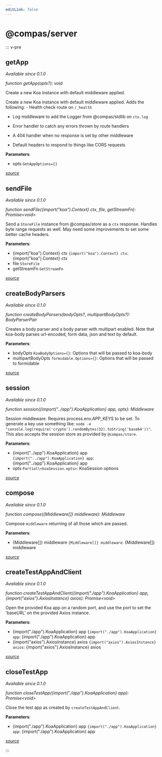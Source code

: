 ```yaml
---
editLink: false
---
```


# @compas\/server

::: v-pre

## getApp

_Available since 0.1.0_

_function getApp(opts?): void_

Create a new Koa instance with default middleware applied.

Create a new Koa instance with default middleware applied. Adds the following: -
Health check route on `/_health`

- Log middleware to add the Logger from @compas/stdlib on `ctx.log`

- Error handler to catch any errors thrown by route handlers

- A 404 handler when no response is set by other middleware

- Default headers to respond to things like CORS requests

**Parameters**:

- opts `GetAppOptions={}`

_[source](https://github.com/compasjs/compas/blob/main/packages/server/src/app.js#L77)_

## sendFile

_Available since 0.1.0_

_function sendFile({import("koa").Context} ctx, file, getStreamFn):
Promise\<void>_

Send a `StoreFile` instance from @compas/store as a `ctx` response. Handles byte
range requests as well. May need some improvements to set some better cache
headers.

**Parameters**:

- {import("koa").Context} ctx `{import("koa").Context} ctx`:
  {import("koa").Context} ctx
- file `StoreFile`
- getStreamFn `GetStreamFn`

_[source](https://github.com/compasjs/compas/blob/main/packages/server/src/middleware/sendFile.js#L26)_

## createBodyParsers

_Available since 0.1.0_

_function createBodyParsers(bodyOpts?, multipartBodyOpts?): BodyParserPair_

Creates a body parser and a body parser with multipart enabled. Note that
koa-body parses url-encoded, form data, json and text by default.

**Parameters**:

- bodyOpts `KoaBodyOptions={}`: Options that will be passed to koa-body
- multipartBodyOpts `formidable.Options={}`: Options that will be passed to
  formidable

_[source](https://github.com/compasjs/compas/blob/main/packages/server/src/middleware/body.js#L46)_

## session

_Available since 0.1.0_

_function session({import("../app").KoaApplication} app, opts): Middleware_

Session middleware. Requires process.env.APP_KEYS to be set. To generate a key
use something like:
`node -e "console.log(require('crypto').randomBytes(32).toString('base64'))"`.
This also accepts the session store as provided by `@compas/store`.

**Parameters**:

- {import("../app").KoaApplication} app `{import("../app").KoaApplication} app`:
  {import("../app").KoaApplication} app
- opts `Partial\<koaSession.opts>`: KoaSession options

_[source](https://github.com/compasjs/compas/blob/main/packages/server/src/middleware/session.js#L21)_

## compose

_Available since 0.1.0_

_function compose({Middleware[]} middleware): Middleware_

Compose `middleware` returning of all those which are passed.

**Parameters**:

- {Middleware[]} middleware `{Middleware[]} middleware`: {Middleware[]}
  middleware

_[source](https://github.com/compasjs/compas/blob/main/packages/server/src/middleware/compose.js#L20)_

## createTestAppAndClient

_Available since 0.1.0_

_function createTestAppAndClient({import("./app").KoaApplication} app,
{import("axios").AxiosInstance} axios): Promise\<void>_

Open the provided Koa app on a random port, and use the port to set the
'baseURL' on the provided Axios instance.

**Parameters**:

- {import("./app").KoaApplication} app `{import("./app").KoaApplication} app`:
  {import("./app").KoaApplication} app
- {import("axios").AxiosInstance} axios `{import("axios").AxiosInstance} axios`:
  {import("axios").AxiosInstance} axios

_[source](https://github.com/compasjs/compas/blob/main/packages/server/src/testing.js#L11)_

## closeTestApp

_Available since 0.1.0_

_function closeTestApp({import("./app").KoaApplication} app): Promise\<void>_

Close the test app as created by `createTestAppAndClient`.

**Parameters**:

- {import("./app").KoaApplication} app `{import("./app").KoaApplication} app`:
  {import("./app").KoaApplication} app

_[source](https://github.com/compasjs/compas/blob/main/packages/server/src/testing.js#L45)_

:::
